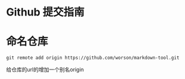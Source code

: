 # Github 提交指南

# 命名仓库
```
git remote add origin https://github.com/worson/markdown-tool.git
```
给仓库的url的增加一个别名origin